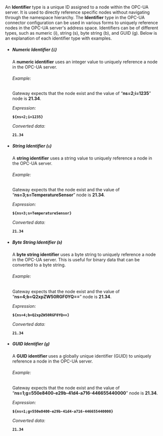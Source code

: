 An **Identifier** type is a unique ID assigned to a node within the OPC-UA server. It is used to directly reference specific nodes without navigating through the namespace hierarchy.
The **Identifier** type in the OPC-UA connector configuration can be used in various forms to uniquely reference nodes in the OPC-UA server's address space. Identifiers can be of different types, such as numeric (i), string (s), byte string (b), and GUID (g). Below is an explanation of each identifier type with examples.

- ##### Numeric Identifier (`i`)
  A **numeric identifier** uses an integer value to uniquely reference a node in the OPC-UA server.
  ###### Example:
  Gateway expects that the node exist and the value of “**ns=2;i=1235**” node is **21.34**.
  
  _Expression:_
  
  **`${ns=2;i=1235}`**
  
  _Converted data:_
  
  **`21.34`**

- ##### String Identifier (`s`)
  A **string identifier** uses a string value to uniquely reference a node in the OPC-UA server.
  ###### Example:
  Gateway expects that the node exist and the value of “**ns=3;s=TemperatureSensor**” node is **21.34**.

  _Expression:_

  **`${ns=3;s=TemperatureSensor}`**

  _Converted data:_

  **`21.34`**

- ##### Byte String Identifier (`b`)
  A **byte string identifier** uses a byte string to uniquely reference a node in the OPC-UA server. This is useful for binary data that can be converted to a byte string.
  ###### Example:
  Gateway expects that the node exist and the value of “**ns=4;b=Q2xpZW50RGF0YQ==**” node is **21.34**.

  _Expression:_

  **`${ns=4;b=Q2xpZW50RGF0YQ==}`**

  _Converted data:_

  **`21.34`**

- ##### GUID Identifier (`g`)
  A **GUID identifier** uses a globally unique identifier (GUID) to uniquely reference a node in the OPC-UA server.
  ###### Example:
  Gateway expects that the node exist and the value of “**ns=1;g=550e8400-e29b-41d4-a716-446655440000**” node is **21.34**.

  _Expression:_

  **`${ns=1;g=550e8400-e29b-41d4-a716-446655440000}`**

  _Converted data:_

  **`21.34`**

